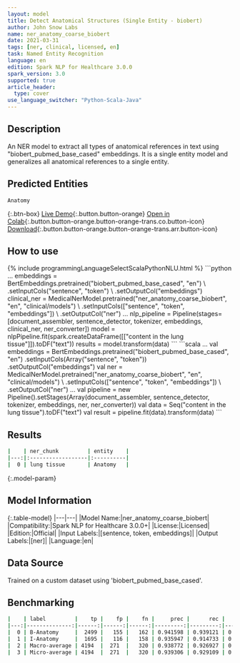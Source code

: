 ```yaml
---
layout: model
title: Detect Anatomical Structures (Single Entity - biobert)
author: John Snow Labs
name: ner_anatomy_coarse_biobert
date: 2021-03-31
tags: [ner, clinical, licensed, en]
task: Named Entity Recognition
language: en
edition: Spark NLP for Healthcare 3.0.0
spark_version: 3.0
supported: true
article_header:
  type: cover
use_language_switcher: "Python-Scala-Java"
---
```


## Description

An NER model to extract all types of anatomical references in text using "biobert_pubmed_base_cased" embeddings. It is a single entity model and generalizes all anatomical references to a single entity.

## Predicted Entities

`Anatomy`

{:.btn-box}
[Live Demo](https://demo.johnsnowlabs.com/healthcare/NER_ANATOMY/){:.button.button-orange}
[Open in Colab](https://colab.research.google.com/github/JohnSnowLabs/spark-nlp-workshop/blob/master/tutorials/Certification_Trainings/Healthcare/1.Clinical_Named_Entity_Recognition_Model.ipynb){:.button.button-orange.button-orange-trans.co.button-icon}
[Download](https://s3.amazonaws.com/auxdata.johnsnowlabs.com/clinical/models/ner_anatomy_coarse_biobert_en_3.0.0_3.0_1617209714335.zip){:.button.button-orange.button-orange-trans.arr.button-icon}

## How to use



<div class="tabs-box" markdown="1">
{% include programmingLanguageSelectScalaPythonNLU.html %}
```python
...
embeddings = BertEmbeddings.pretrained("biobert_pubmed_base_cased", "en") \
      .setInputCols("sentence", "token") \
      .setOutputCol("embeddings")
clinical_ner = MedicalNerModel.pretrained("ner_anatomy_coarse_biobert", "en", "clinical/models") \
  .setInputCols(["sentence", "token", "embeddings"]) \
  .setOutputCol("ner")
...
nlp_pipeline = Pipeline(stages=[document_assembler, sentence_detector, tokenizer, embeddings, clinical_ner, ner_converter])
model = nlpPipeline.fit(spark.createDataFrame([["content in the lung tissue"]]).toDF("text"))
results = model.transform(data)
```
```scala
...
val embeddings = BertEmbeddings.pretrained("biobert_pubmed_base_cased", "en")
      .setInputCols(Array("sentence", "token"))
      .setOutputCol("embeddings")
val ner = MedicalNerModel.pretrained("ner_anatomy_coarse_biobert", "en", "clinical/models") \
  .setInputCols(["sentence", "token", "embeddings"]) \
  .setOutputCol("ner")
...
val pipeline = new Pipeline().setStages(Array(document_assembler, sentence_detector, tokenizer, embeddings, ner, ner_converter))
val data = Seq("content in the lung tissue").toDF("text")
val result = pipeline.fit(data).transform(data)
```
</div>

## Results

```bash
|    | ner_chunk         | entity    |
|---:|:------------------|:----------|
|  0 | lung tissue       | Anatomy   |
```

{:.model-param}
## Model Information

{:.table-model}
|---|---|
|Model Name:|ner_anatomy_coarse_biobert|
|Compatibility:|Spark NLP for Healthcare 3.0.0+|
|License:|Licensed|
|Edition:|Official|
|Input Labels:|[sentence, token, embeddings]|
|Output Labels:|[ner]|
|Language:|en|

## Data Source

Trained on a custom dataset using 'biobert_pubmed_base_cased'.

## Benchmarking

```bash
|    | label         |    tp |    fp |    fn |     prec |      rec |       f1 |
|---:|--------------:|------:|------:|------:|---------:|---------:|---------:|
|  0 | B-Anatomy     |  2499 |   155 |   162 | 0.941598 | 0.939121 | 0.940357 |
|  1 | I-Anatomy     |  1695 |   116 |   158 | 0.935947 | 0.914733 | 0.925218 |
|  2 | Macro-average | 4194  |  271  |   320 | 0.938772 | 0.926927 | 0.932812 |
|  3 | Micro-average | 4194  |  271  |   320 | 0.939306 | 0.929109 | 0.93418  |
```
